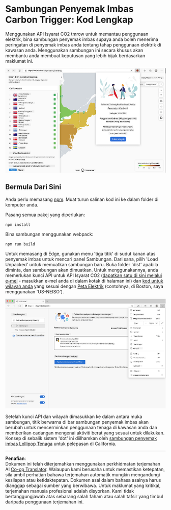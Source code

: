 <!--
CO_OP_TRANSLATOR_METADATA:
{
  "original_hash": "21b364c158c8e4f698de65eeac16c9fe",
  "translation_date": "2025-08-27T22:26:57+00:00",
  "source_file": "5-browser-extension/solution/translation/README.ms.md",
  "language_code": "ms"
}
-->
# Sambungan Penyemak Imbas Carbon Trigger: Kod Lengkap

Menggunakan API Isyarat CO2 tmrow untuk memantau penggunaan elektrik, bina sambungan penyemak imbas supaya anda boleh menerima peringatan di penyemak imbas anda tentang tahap penggunaan elektrik di kawasan anda. Menggunakan sambungan ini secara khusus akan membantu anda membuat keputusan yang lebih bijak berdasarkan maklumat ini.

![tangkapan pelanjutan penyemak imbas](../../../../../translated_images/extension-screenshot.0e7f5bfa110e92e3875e1bc9405edd45a3d2e02963e48900adb91926a62a5807.ms.png)

## Bermula Dari Sini

Anda perlu memasang [npm](https://npmjs.com). Muat turun salinan kod ini ke dalam folder di komputer anda.

Pasang semua pakej yang diperlukan:

```
npm install
```

Bina sambungan menggunakan webpack:

```
npm run build
```

Untuk memasang di Edge, gunakan menu 'tiga titik' di sudut kanan atas penyemak imbas untuk mencari panel Sambungan. Dari sana, pilih 'Load Unpacked' untuk memuatkan sambungan baru. Buka folder 'dist' apabila diminta, dan sambungan akan dimuatkan. Untuk menggunakannya, anda memerlukan kunci API untuk API Isyarat CO2 ([dapatkan satu di sini melalui e-mel](https://www.co2signal.com/) - masukkan e-mel anda di dalam kotak di halaman ini) dan [kod untuk wilayah anda](http://api.electricitymap.org/v3/zones) yang sesuai dengan [Peta Elektrik](https://www.electricitymap.org/map) (contohnya, di Boston, saya menggunakan 'US-NEISO').

![sedang memuat turun](../../../../../translated_images/install-on-edge.78634f02842c48283726c531998679a6f03a45556b2ee99d8ff231fe41446324.ms.png)

Setelah kunci API dan wilayah dimasukkan ke dalam antara muka sambungan, titik berwarna di bar sambungan penyemak imbas akan berubah untuk mencerminkan penggunaan tenaga di kawasan anda dan memberikan cadangan mengenai aktiviti berat yang sesuai untuk dilakukan. Konsep di sebalik sistem 'dot' ini diilhamkan oleh [sambungan penyemak imbas Lollipop Tenaga](https://energylollipop.com/) untuk pelepasan di California.

---

**Penafian**:  
Dokumen ini telah diterjemahkan menggunakan perkhidmatan terjemahan AI [Co-op Translator](https://github.com/Azure/co-op-translator). Walaupun kami berusaha untuk memastikan ketepatan, sila ambil perhatian bahawa terjemahan automatik mungkin mengandungi kesilapan atau ketidaktepatan. Dokumen asal dalam bahasa asalnya harus dianggap sebagai sumber yang berwibawa. Untuk maklumat yang kritikal, terjemahan manusia profesional adalah disyorkan. Kami tidak bertanggungjawab atas sebarang salah faham atau salah tafsir yang timbul daripada penggunaan terjemahan ini.